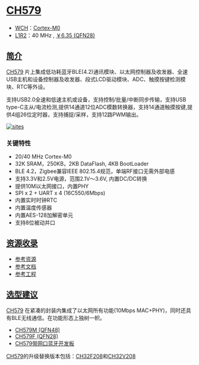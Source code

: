 ﻿# [CH579](https://github.com/SoCXin/CH579)

* [WCH](http://www.wch.cn/)：[Cortex-M0](https://github.com/SoCXin/Cortex)
* [L1R2](https://github.com/SoCXin/Level)：40 MHz , [￥6.35 (QFN28)](https://item.szlcsc.com/489883.html)

## [简介](https://github.com/SoCXin/CH579/wiki)

[CH579](https://www.wch.cn/products/CH579.html) 片上集成低功耗蓝牙BLE(4.2)通讯模块、以太网控制器及收发器、全速USB主机和设备控制器及收发器、段式LCD驱动模块、ADC、触摸按键检测模块、RTC等外设。

支持USB2.0全速和低速主机或设备，支持控制/批量/中断同步传输，支持USB type-C主从/电流检测,提供14通道12位ADC模数转换器，支持14通道触摸按键,提供4组26位定时器，支持捕捉/采样，支持12路PWM输出。

[![sites](docs/CH579.png)](http://www.wch.cn/products/CH579.html)

### 关键特性

* 20/40 MHz Cortex-M0
* 32K SRAM，250KB，2KB DataFlash, 4KB BootLoader
* BLE 4.2，Zigbee兼容IEEE 802.15.4规范，单端RF接口无需外部电感
* 支持3.3V和2.5V电源，范围2.1V～3.6V, 内置DC/DC转换
* 提供10M以太网接口，内置PHY
* SPI x 2 + UART x 4 (16C550/6Mbps)
* 内置实时时钟RTC
* 内置温度传感器
* 内置AES-128加解密单元
* 支持8位被动并口

## [资源收录](https://github.com/SoCXin)

* [参考资源](src/)
* [参考文档](docs/)
* [参考工程](project/)


## [选型建议](https://github.com/SoCXin)

[CH579](https://github.com/SoCXin/CH579) 在紧凑的封装内集成了以太网所有功能(10Mbps MAC+PHY)，同时还具有BLE无线通信。在功能形态上独树一帜。

* [CH579M (QFN48)](https://item.szlcsc.com/489884.html)
* [CH579F (QFN28)](https://item.szlcsc.com/489883.html)
* [CH579带网口蓝牙开发板](https://oshwhub.com/staunchheart/ch579)

[CH579](https://github.com/SoCXin/CH579)的升级替换版本包括：[CH32F208](https://github.com/SoCXin/CH32F208)和[CH32V208](https://github.com/SoCXin/CH32V208)
